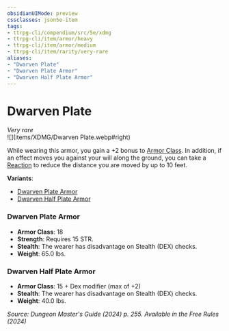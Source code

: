 ```yaml
---
obsidianUIMode: preview
cssclasses: json5e-item
tags:
- ttrpg-cli/compendium/src/5e/xdmg
- ttrpg-cli/item/armor/heavy
- ttrpg-cli/item/armor/medium
- ttrpg-cli/item/rarity/very-rare
aliases: 
- "Dwarven Plate"
- "Dwarven Plate Armor"
- "Dwarven Half Plate Armor"
---
```

# Dwarven Plate
*Very rare*  
![](items/XDMG/Dwarven Plate.webp#right)  


While wearing this armor, you gain a +2 bonus to [Armor Class](armor-class-xphb.md). In addition, if an effect moves you against your will along the ground, you can take a [Reaction](reaction-xphb.md) to reduce the distance you are moved by up to 10 feet.

**Variants**:
- [Dwarven Plate Armor](#Dwarven%20Plate%20Armor)
- [Dwarven Half Plate Armor](#Dwarven%20Half%20Plate%20Armor)

### Dwarven Plate Armor

- **Armor Class**: 18
- **Strength**: Requires 15 STR.
- **Stealth**: The wearer has disadvantage on Stealth (DEX) checks.
- **Weight**: 65.0 lbs.

### Dwarven Half Plate Armor

- **Armor Class**: 15 + Dex modifier (max of +2)
- **Stealth**: The wearer has disadvantage on Stealth (DEX) checks.
- **Weight**: 40.0 lbs.


*Source: Dungeon Master's Guide (2024) p. 255. Available in the Free Rules (2024)*
